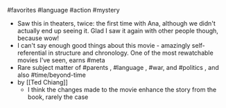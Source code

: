 #favorites #language #action #mystery

- Saw this in theaters, twice: the first time with Ana, although we didn't actually end up seeing it. Glad I saw it again with other people though, because wow!
- I can't say enough good things about this movie - amazingly self-referential in structure and chronology. One of the most rewatchable movies I've seen, earns #meta 
- Rare subject matter of #parents , #language , #war, and #politics , and also #time/beyond-time 
-  by [[Ted Chiang]] 
	- I think the changes made to the movie enhance the story from the book, rarely the case